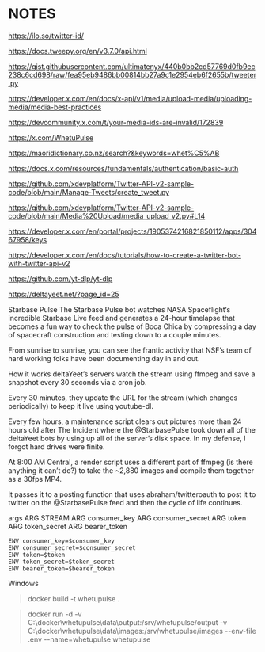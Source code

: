 # NOTES

https://ilo.so/twitter-id/

https://docs.tweepy.org/en/v3.7.0/api.html

https://gist.githubusercontent.com/ultimatenyx/440b0bb2cd57769d0fb9ec238c6cd698/raw/fea95eb9486bb00814bb27a9c1e2954eb6f2655b/tweeter.py

https://developer.x.com/en/docs/x-api/v1/media/upload-media/uploading-media/media-best-practices

https://devcommunity.x.com/t/your-media-ids-are-invalid/172839

https://x.com/WhetuPulse

https://maoridictionary.co.nz/search?&keywords=whet%C5%AB

https://docs.x.com/resources/fundamentals/authentication/basic-auth

https://github.com/xdevplatform/Twitter-API-v2-sample-code/blob/main/Manage-Tweets/create_tweet.py

https://github.com/xdevplatform/Twitter-API-v2-sample-code/blob/main/Media%20Upload/media_upload_v2.py#L14

https://developer.x.com/en/portal/projects/1905374216821850112/apps/30467958/keys

https://developer.x.com/en/docs/tutorials/how-to-create-a-twitter-bot-with-twitter-api-v2

https://github.com/yt-dlp/yt-dlp

https://deltayeet.net/?page_id=25

Starbase Pulse
The Starbase Pulse bot watches NASA Spaceflight‘s incredible Starbase Live feed and generates a 24-hour timelapse that becomes a fun way to check the pulse of Boca Chica by compressing a day of spacecraft construction and testing down to a couple minutes.

From sunrise to sunrise, you can see the frantic activity that NSF’s team of hard working folks have been documenting day in and out.

How it works
deltaYeet’s servers watch the stream using ffmpeg and save a snapshot every 30 seconds via a cron job.

Every 30 minutes, they update the URL for the stream (which changes periodically) to keep it live using youtube-dl.

Every few hours, a maintenance script clears out pictures more than 24 hours old after The Incident where the @StarbasePulse took down all of the deltaYeet bots by using up all of the server’s disk space. In my defense, I forgot hard drives were finite.

At 8:00 AM Central, a render script uses a different part of ffmpeg (is there anything it can’t do?) to take the ~2,880 images and compile them together as a 30fps MP4.

It passes it to a posting function that uses abraham/twitteroauth to post it to twitter on the @StarbasePulse feed and then the cycle of life continues.

args
    ARG STREAM
    ARG consumer_key
    ARG consumer_secret
    ARG token
    ARG token_secret
    ARG bearer_token

    ENV consumer_key=$consumer_key
    ENV consumer_secret=$consumer_secret
    ENV token=$token
    ENV token_secret=$token_secret
    ENV bearer_token=$bearer_token

Windows
> docker build -t whetupulse .

> docker run -d -v C:\docker\whetupulse\data\output:/srv/whetupulse/output -v C:\docker\whetupulse\data\images:/srv/whetupulse/images  --env-file .env --name=whetupulse whetupulse